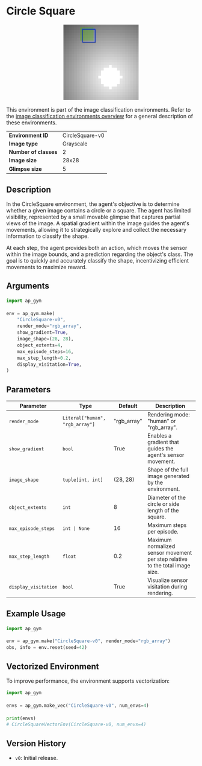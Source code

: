 # Circle Square

<p align="center"><img src="circle_square.gif" alt="CircleSquare-v0" width="200px"/></p>

This environment is part of the image classification environments.
Refer to the [image classification environments overview](image_classification.md) for a general description of these environments.

|                       |                 |
|-----------------------|-----------------|
| **Environment ID**    | CircleSquare-v0 |
| **Image type**        | Grayscale       |
| **Number of classes** | 2               |
| **Image size**        | 28x28           |
| **Glimpse size**      | 5               |

## Description

In the CircleSquare environment, the agent's objective is to determine whether a given image contains a circle or a square. 
The agent has limited visibility, represented by a small movable glimpse that captures partial views of the image. 
A spatial gradient within the image guides the agent's movements, allowing it to strategically explore and collect the necessary information to classify the shape.

At each step, the agent provides both an action, which moves the sensor within the image bounds, and a prediction regarding the object's class. 
The goal is to quickly and accurately classify the shape, incentivizing efficient movements to maximize reward.

## Arguments

```python
import ap_gym

env = ap_gym.make(
    "CircleSquare-v0",
    render_mode="rgb_array",
    show_gradient=True,
    image_shape=(28, 28),
    object_extents=4,
    max_episode_steps=16,
    max_step_length=0.2,
    display_visitation=True,
)
```

## Parameters

| Parameter                    | Type                             | Default     | Description                                                                   |
|------------------------------|----------------------------------|-------------|-------------------------------------------------------------------------------|
| `render_mode`                | `Literal["human", "rgb_array"]`  | "rgb_array" | Rendering mode: "human" or "rgb_array".                                       |
| `show_gradient`              | `bool`                           | True        | Enables a gradient that guides the agent's sensor movement.                   |
| `image_shape`                | `tuple[int, int]`                | (28, 28)    | Shape of the full image generated by the environment.                         |
| `object_extents`             | `int`                            | 8           | Diameter of the circle or side length of the square.                          |
| `max_episode_steps`          | `int \| None`                    | 16          | Maximum steps per episode.                                                    |
| `max_step_length`            | `float`                          | 0.2         | Maximum normalized sensor movement per step relative to the total image size. |
| `display_visitation`         | `bool`                           | True        | Visualize sensor visitation during rendering.                                 |

## Example Usage

```python
import ap_gym

env = ap_gym.make("CircleSquare-v0", render_mode="rgb_array")
obs, info = env.reset(seed=42)
```

## Vectorized Environment

To improve performance, the environment supports vectorization:

```python
import ap_gym

envs = ap_gym.make_vec("CircleSquare-v0", num_envs=4)

print(envs)
# CircleSquareVectorEnv(CircleSquare-v0, num_envs=4)
```

## Version History

- `v0`: Initial release.

